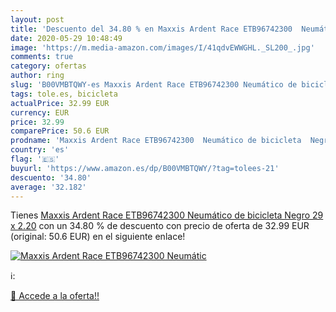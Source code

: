 ```yaml
---
layout: post
title: 'Descuento del 34.80 % en Maxxis Ardent Race ETB96742300  Neumátic'
date: 2020-05-29 10:48:49
image: 'https://m.media-amazon.com/images/I/41qdvEWWGHL._SL200_.jpg'
comments: true
category: ofertas
author: ring
slug: 'B00VMBTQWY-es Maxxis Ardent Race ETB96742300 Neumático de bicicleta...'
tags: tole.es, bicicleta
actualPrice: 32.99 EUR
currency: EUR
price: 32.99
comparePrice: 50.6 EUR
prodname: 'Maxxis Ardent Race ETB96742300  Neumático de bicicleta  Negro  29 x 2.20'
country: 'es'
flag: '🇪🇸'
buyurl: 'https://www.amazon.es/dp/B00VMBTQWY/?tag=tolees-21'
descuento: '34.80'
average: '32.182'
---
```


Tienes [Maxxis Ardent Race ETB96742300  Neumático de bicicleta  Negro  29 x 2.20](https://www.amazon.es/dp/B00VMBTQWY/?tag=tolees-21) con un 34.80 % de descuento con precio de oferta de 32.99 EUR (original: 50.6 EUR) en el siguiente enlace!

[![Maxxis Ardent Race ETB96742300  Neumátic](https://m.media-amazon.com/images/I/41qdvEWWGHL._SL200_.jpg)](https://www.amazon.es/dp/B00VMBTQWY/?tag=tolees-21)

ℹ️:


[🛒 Accede a la oferta!!](https://www.amazon.es/dp/B00VMBTQWY/?tag=tolees-21)
